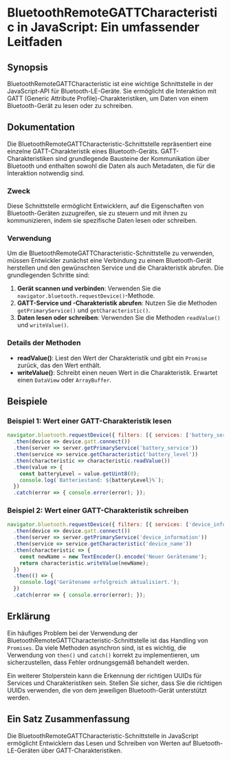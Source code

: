 <!--
Meta Description: # BluetoothRemoteGATTCharacteristic in JavaScript: Ein umfassender Leitfaden ## Synopsis BluetoothRemoteGATTCharacteristic ist eine wichtige Schnittst...
Meta Keywords: die, und, bluetooth, then, gatt
-->

# BluetoothRemoteGATTCharacteristic in JavaScript: Ein umfassender Leitfaden

## Synopsis
BluetoothRemoteGATTCharacteristic ist eine wichtige Schnittstelle in der JavaScript-API für Bluetooth-LE-Geräte. Sie ermöglicht die Interaktion mit GATT (Generic Attribute Profile)-Charakteristiken, um Daten von einem Bluetooth-Gerät zu lesen oder zu schreiben.

## Dokumentation
Die BluetoothRemoteGATTCharacteristic-Schnittstelle repräsentiert eine einzelne GATT-Charakteristik eines Bluetooth-Geräts. GATT-Charakteristiken sind grundlegende Bausteine der Kommunikation über Bluetooth und enthalten sowohl die Daten als auch Metadaten, die für die Interaktion notwendig sind. 

### Zweck
Diese Schnittstelle ermöglicht Entwicklern, auf die Eigenschaften von Bluetooth-Geräten zuzugreifen, sie zu steuern und mit ihnen zu kommunizieren, indem sie spezifische Daten lesen oder schreiben.

### Verwendung
Um die BluetoothRemoteGATTCharacteristic-Schnittstelle zu verwenden, müssen Entwickler zunächst eine Verbindung zu einem Bluetooth-Gerät herstellen und den gewünschten Service und die Charakteristik abrufen. Die grundlegenden Schritte sind:

1. **Gerät scannen und verbinden**: Verwenden Sie die `navigator.bluetooth.requestDevice()`-Methode.
2. **GATT-Service und -Charakteristik abrufen**: Nutzen Sie die Methoden `getPrimaryService()` und `getCharacteristic()`.
3. **Daten lesen oder schreiben**: Verwenden Sie die Methoden `readValue()` und `writeValue()`.

### Details der Methoden
- **readValue()**: Liest den Wert der Charakteristik und gibt ein `Promise` zurück, das den Wert enthält.
- **writeValue()**: Schreibt einen neuen Wert in die Charakteristik. Erwartet einen `DataView` oder `ArrayBuffer`.

## Beispiele

### Beispiel 1: Wert einer GATT-Charakteristik lesen
```javascript
navigator.bluetooth.requestDevice({ filters: [{ services: ['battery_service'] }] })
  .then(device => device.gatt.connect())
  .then(server => server.getPrimaryService('battery_service'))
  .then(service => service.getCharacteristic('battery_level'))
  .then(characteristic => characteristic.readValue())
  .then(value => {
    const batteryLevel = value.getUint8(0);
    console.log(`Batteriestand: ${batteryLevel}%`);
  })
  .catch(error => { console.error(error); });
```

### Beispiel 2: Wert einer GATT-Charakteristik schreiben
```javascript
navigator.bluetooth.requestDevice({ filters: [{ services: ['device_information'] }] })
  .then(device => device.gatt.connect())
  .then(server => server.getPrimaryService('device_information'))
  .then(service => service.getCharacteristic('device_name'))
  .then(characteristic => {
    const newName = new TextEncoder().encode('Neuer Gerätename');
    return characteristic.writeValue(newName);
  })
  .then(() => {
    console.log('Gerätename erfolgreich aktualisiert.');
  })
  .catch(error => { console.error(error); });
```

## Erklärung
Ein häufiges Problem bei der Verwendung der BluetoothRemoteGATTCharacteristic-Schnittstelle ist das Handling von `Promises`. Da viele Methoden asynchron sind, ist es wichtig, die Verwendung von `then()` und `catch()` korrekt zu implementieren, um sicherzustellen, dass Fehler ordnungsgemäß behandelt werden.

Ein weiterer Stolperstein kann die Erkennung der richtigen UUIDs für Services und Charakteristiken sein. Stellen Sie sicher, dass Sie die richtigen UUIDs verwenden, die von dem jeweiligen Bluetooth-Gerät unterstützt werden.

## Ein Satz Zusammenfassung
Die BluetoothRemoteGATTCharacteristic-Schnittstelle in JavaScript ermöglicht Entwicklern das Lesen und Schreiben von Werten auf Bluetooth-LE-Geräten über GATT-Charakteristiken.